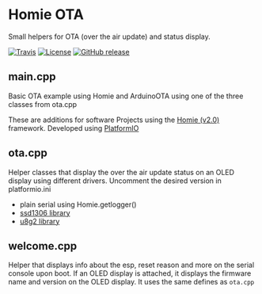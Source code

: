 # Homie OTA
Small helpers for OTA (over the air update) and status display.

[![Travis](https://img.shields.io/travis/luebbe/homie-ota.svg?branch=master&style=flat)](https://travis-ci.org/luebbe/homie-ota)
[![License](https://img.shields.io/github/license/mashape/apistatus.svg?style=flat)](https://opensource.org/licenses/MIT)
[![GitHub release](https://img.shields.io/github/release/luebbe/homie-ota.svg?style=flat)](https://github.com/luebbe/homie-ota/releases)

## main.cpp
Basic OTA example using Homie and ArduinoOTA using one of the three classes from ota.cpp

These are additions for software Projects using the [Homie (v2.0)](https://github.com/marvinroger/homie-esp8266) framework. 
Developed using [PlatformIO](https://github.com/platformio)

## ota.cpp
Helper classes that display the over the air update status on an OLED display using different drivers. Uncomment the desired version in platformio.ini
* plain serial using Homie.getlogger()
* [ssd1306 library](https://github.com/squix78/esp8266-oled-ssd1306.git)
* [u8g2 library](https://github.com/olikraus/u8g2.git)

## welcome.cpp
Helper that displays info about the esp, reset reason and more on the serial console upon boot. If an OLED display is attached, it displays the firmware name and version on the OLED display. It uses the same defines as ```ota.cpp```
